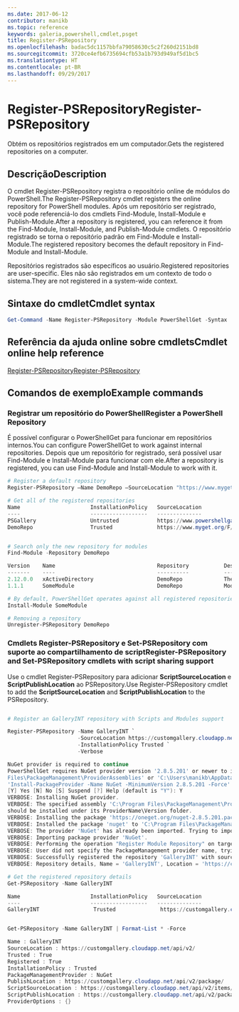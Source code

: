 ```yaml
---
ms.date: 2017-06-12
contributor: manikb
ms.topic: reference
keywords: galeria,powershell,cmdlet,psget
title: Register-PSRepository
ms.openlocfilehash: badac5dc1157bbfa79058630c5c2f260d2151bd8
ms.sourcegitcommit: 3720ce4efb6735694cfb53a1b793d949af5d1bc5
ms.translationtype: HT
ms.contentlocale: pt-BR
ms.lasthandoff: 09/29/2017
---
```

# <a name="register-psrepository"></a><span data-ttu-id="0cca1-103">Register-PSRepository</span><span class="sxs-lookup"><span data-stu-id="0cca1-103">Register-PSRepository</span></span>

<span data-ttu-id="0cca1-104">Obtém os repositórios registrados em um computador.</span><span class="sxs-lookup"><span data-stu-id="0cca1-104">Gets the registered repositories on a computer.</span></span>

## <a name="description"></a><span data-ttu-id="0cca1-105">Descrição</span><span class="sxs-lookup"><span data-stu-id="0cca1-105">Description</span></span>

<span data-ttu-id="0cca1-106">O cmdlet Register-PSRepository registra o repositório online de módulos do PowerShell.</span><span class="sxs-lookup"><span data-stu-id="0cca1-106">The Register-PSRepository cmdlet registers the online repository for PowerShell modules.</span></span> <span data-ttu-id="0cca1-107">Após um repositório ser registrado, você pode referenciá-lo dos cmdlets Find-Module, Install-Module e Publish-Module.</span><span class="sxs-lookup"><span data-stu-id="0cca1-107">After a repository is registered, you can reference it from the Find-Module, Install-Module, and Publish-Module cmdlets.</span></span> <span data-ttu-id="0cca1-108">O repositório registrado se torna o repositório padrão em Find-Module e Install-Module.</span><span class="sxs-lookup"><span data-stu-id="0cca1-108">The registered repository becomes the default repository in Find-Module and Install-Module.</span></span> 

<span data-ttu-id="0cca1-109">Repositórios registrados são específicos ao usuário.</span><span class="sxs-lookup"><span data-stu-id="0cca1-109">Registered repositories are user-specific.</span></span> <span data-ttu-id="0cca1-110">Eles não são registrados em um contexto de todo o sistema.</span><span class="sxs-lookup"><span data-stu-id="0cca1-110">They are not registered in a system-wide context.</span></span>


## <a name="cmdlet-syntax"></a><span data-ttu-id="0cca1-111">Sintaxe do cmdlet</span><span class="sxs-lookup"><span data-stu-id="0cca1-111">Cmdlet syntax</span></span>

```powershell
Get-Command -Name Register-PSRepository -Module PowerShellGet -Syntax
```
## <a name="cmdlet-online-help-reference"></a><span data-ttu-id="0cca1-112">Referência da ajuda online sobre cmdlets</span><span class="sxs-lookup"><span data-stu-id="0cca1-112">Cmdlet online help reference</span></span>

[<span data-ttu-id="0cca1-113">Register-PSRepository</span><span class="sxs-lookup"><span data-stu-id="0cca1-113">Register-PSRepository</span></span>](http://go.microsoft.com/fwlink/?LinkID=517129)

## <a name="example-commands"></a><span data-ttu-id="0cca1-114">Comandos de exemplo</span><span class="sxs-lookup"><span data-stu-id="0cca1-114">Example commands</span></span>

### <a name="register-a-powershell-repository"></a><span data-ttu-id="0cca1-115">Registrar um repositório do PowerShell</span><span class="sxs-lookup"><span data-stu-id="0cca1-115">Register a PowerShell Repository</span></span>
<span data-ttu-id="0cca1-116">É possível configurar o PowerShellGet para funcionar em repositórios internos.</span><span class="sxs-lookup"><span data-stu-id="0cca1-116">You can configure PowerShellGet to work against internal repositories.</span></span> <span data-ttu-id="0cca1-117">Depois que um repositório for registrado, será possível usar Find-Module e Install-Module para funcionar com ele.</span><span class="sxs-lookup"><span data-stu-id="0cca1-117">After a repository is registered, you can use Find-Module and Install-Module to work with it.</span></span>

```powershell
# Register a default repository
Register-PSRepository –Name DemoRepo –SourceLocation "https://www.myget.org/F/powershellgetdemo/api/v2" –InstallationPolicy Trusted

# Get all of the registered repositories
Name                      InstallationPolicy   SourceLocation
----                      ------------------   --------------
PSGallery                 Untrusted            https://www.powershellgallery.com/api/v2/
DemoRepo                  Trusted              https://www.myget.org/F/powershellgetdemo/api/v2


# Search only the new repository for modules
Find-Module -Repository DemoRepo

Version    Name                                Repository           Description
-------    ----                                ----------           -----------
2.12.0.0   xActiveDirectory                    DemoRepo             The xActiveDirectory module is originally part of the Windows PowerShell Desired State Configuration (DSC) Resource Kit. This version has been modified for use in Azure. This module contains the xADD...
1.1.1      SomeModule                          DemoRepo             Module description.

# By default, PowerShellGet operates against all registered repositories when none is specified. In this example, the “SomeModule” module is installed from the DemoRepo.
Install-Module SomeModule

# Removing a repository
Unregister-PSRepository DemoRepo
```


### <a name="register-psrepository-and-set-psrepository-cmdlets-with-script-sharing-support"></a><span data-ttu-id="0cca1-118">Cmdlets Register-PSRepository e Set-PSRepository com suporte ao compartilhamento de script</span><span class="sxs-lookup"><span data-stu-id="0cca1-118">Register-PSRepository and Set-PSRepository cmdlets with script sharing support</span></span>

<span data-ttu-id="0cca1-119">Use o cmdlet Register-PSRepository para adicionar **ScriptSourceLocation** e **ScriptPublishLocation** ao PSRepository.</span><span class="sxs-lookup"><span data-stu-id="0cca1-119">Use Register-PSRepository cmdlet to add the **ScriptSourceLocation** and **ScriptPublishLocation** to the PSRepository.</span></span>

```powershell

# Register an GalleryINT repository with Scripts and Modules support

Register-PSRepository -Name GalleryINT `
                      -SourceLocation https://customgallery.cloudapp.net `
                      -InstallationPolicy Trusted `
                      -Verbose

NuGet provider is required to continue
PowerShellGet requires NuGet provider version '2.8.5.201' or newer to interact with NuGet-based repositories. The NuGet provider must be available in 'C:\Program
Files\PackageManagement\ProviderAssemblies' or 'C:\Users\manikb\AppData\Local\PackageManagement\ProviderAssemblies'. You can also install the NuGet provider by running
'Install-PackageProvider -Name NuGet -MinimumVersion 2.8.5.201 -Force'. Do you want PowerShellGet to install and import the NuGet provider now?
[Y] Yes [N] No [S] Suspend [?] Help (default is "Y"): Y
VERBOSE: Installing NuGet provider.
VERBOSE: The specified assembly 'C:\Program Files\PackageManagement\ProviderAssemblies\nuget-anycpu.exe' is installed at top level directory. However it is recommended that the assemblies
should be installed under its ProviderName\Version folder.
VERBOSE: Installing the package 'https://oneget.org/nuget-2.8.5.201.package.swidtag'.
VERBOSE: Installed the package 'nuget' to 'C:\Program Files\PackageManagement\ProviderAssemblies\nuget\2.8.5.201\Microsoft.PackageManagement.NuGetProvider.dll'.
VERBOSE: The provider 'NuGet' has already been imported. Trying to import it again.
VERBOSE: Importing package provider 'NuGet'.
VERBOSE: Performing the operation "Register Module Repository" on target "Module Repository 'GalleryINT' (https://customgallery.cloudapp.net/) in provider 'PowerShellGet'".
VERBOSE: User did not specify the PackageManagement provider name, trying with the provider name 'NuGet'.
VERBOSE: Successfully registered the repository 'GalleryINT' with source location 'https://customgallery.cloudapp.net/api/v2/'.
VERBOSE: Repository details, Name = 'GalleryINT', Location = 'https://customgallery.cloudapp.net/api/v2/'; IsTrusted = 'True'; IsRegistered = 'True'.

# Get the registered repository details
Get-PSRepository -Name GalleryINT

Name                      InstallationPolicy   SourceLocation
----                      ------------------   --------------
GalleryINT                 Trusted              https://customgallery.cloudapp.net/api/v2/


Get-PSRepository -Name GalleryINT | Format-List * -Force

Name : GalleryINT
SourceLocation : https://customgallery.cloudapp.net/api/v2/
Trusted : True
Registered : True
InstallationPolicy : Trusted
PackageManagementProvider : NuGet
PublishLocation : https://customgallery.cloudapp.net/api/v2/package/
ScriptSourceLocation : https://customgallery.cloudapp.net/api/v2/items/psscript/
ScriptPublishLocation : https://customgallery.cloudapp.net/api/v2/package/
ProviderOptions : {}

```

